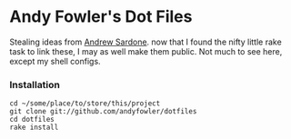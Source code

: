 Andy Fowler's Dot Files
==========================

Stealing ideas from [Andrew Sardone](http://github.com/andrewsardone/dotfiles). now that I found the nifty little rake task to link these, I may as well make them public. Not much to see here, except my shell configs.

### Installation

    cd ~/some/place/to/store/this/project
    git clone git://github.com/andyfowler/dotfiles
    cd dotfiles
    rake install
